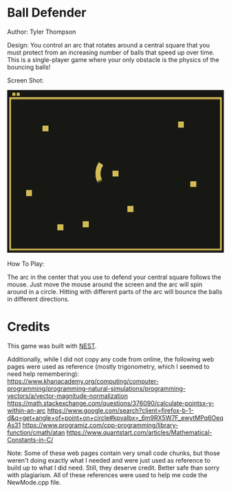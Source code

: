 # Ball Defender

Author: Tyler Thompson

Design: You control an arc that rotates around a central square that you must protect from an increasing number of balls that speed up over time. This is a single-player game where your only obstacle is the physics of the bouncing balls!

Screen Shot:

![Screen Shot](screenshot.png)

How To Play:

The arc in the center that you use to defend your central square follows the mouse. Just move the mouse around the screen and the arc will spin around in a circle. Hitting with different parts of the arc will bounce the balls in different directions.

# Credits

This game was built with [NEST](NEST.md).

Additionally, while I did not copy any code from online, the following web pages were used as reference (mostly trigonometry, which I seemed to need help remembering):
https://www.khanacademy.org/computing/computer-programming/programming-natural-simulations/programming-vectors/a/vector-magnitude-normalization
https://math.stackexchange.com/questions/376090/calculate-pointsx-y-within-an-arc
https://www.google.com/search?client=firefox-b-1-d&q=get+angle+of+point+on+circle#kpvalbx=_6m9RX5W7F_ewytMPq6OeqAs31
https://www.programiz.com/cpp-programming/library-function/cmath/atan
https://www.quantstart.com/articles/Mathematical-Constants-in-C/

Note: Some of these web pages contain very small code chunks, but those weren't doing exactly what I needed and were just used as reference to build up to what I did need. Still, they deserve credit. Better safe than sorry with plagiarism. All of these references were used to help me code the NewMode.cpp file.
